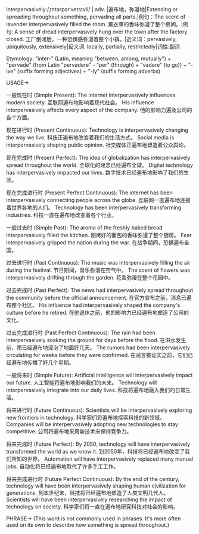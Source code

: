 interpervasively:/ˌɪntərpərˈveɪsɪvli/
| adv. |遍布地，弥漫地|Extending or spreading throughout something, pervading all parts.|例句：The scent of lavender interpervasively filled the room. 薰衣草的香味弥漫了整个房间。|例句:  A sense of dread interpervasively hung over the town after the factory closed. 工厂倒闭后，一种恐惧感弥漫着整个小镇。|近义词：pervasively, ubiquitously, extensively|反义词: locally, partially, restrictedly|词性:副词

Etymology:
"inter-" (Latin, meaning "between, among, mutually") + "pervade" (from Latin "pervadere" - "per" (through) + "vadere" (to go)) + "-ive" (suffix forming adjectives) + "-ly" (suffix forming adverbs)


USAGE->

一般现在时 (Simple Present):
The internet interpervasively influences modern society. 互联网遍布地影响着现代社会。
His influence interpervasively affects every aspect of the company. 他的影响力遍及公司的各个方面。

现在进行时 (Present Continuous):
Technology is interpervasively changing the way we live. 科技正遍布地改变着我们的生活方式。
Social media is interpervasively shaping public opinion. 社交媒体正遍布地塑造着公众舆论。

现在完成时 (Present Perfect):
The idea of globalization has interpervasively spread throughout the world. 全球化的理念已经遍布全球。
Digital technology has interpervasively impacted our lives. 数字技术已经遍布地影响了我们的生活。

现在完成进行时 (Present Perfect Continuous):
The internet has been interpervasively connecting people across the globe. 互联网一直遍布地连接着世界各地的人们。
Technology has been interpervasively transforming industries. 科技一直在遍布地改变着各个行业。

一般过去时 (Simple Past):
The aroma of the freshly baked bread interpervasively filled the kitchen.  刚烤好的面包的香味弥漫了整个厨房。
Fear interpervasively gripped the nation during the war. 在战争期间，恐惧遍布全国。

过去进行时 (Past Continuous):
The music was interpervasively filling the air during the festival.  节日期间，音乐弥漫在空气中。
The scent of flowers was interpervasively drifting through the garden. 花香弥漫在整个花园中。

过去完成时 (Past Perfect):
The news had interpervasively spread throughout the community before the official announcement. 在官方宣布之前，消息已遍布整个社区。
His influence had interpervasively shaped the company's culture before he retired. 在他退休之前，他的影响力已经遍布地塑造了公司的文化。

过去完成进行时 (Past Perfect Continuous):
The rain had been interpervasively soaking the ground for days before the flood. 在洪水发生前，雨已经遍布地浸泡了地面好几天。
The rumors had been interpervasively circulating for weeks before they were confirmed. 在谣言被证实之前，它们已经遍布地传播了好几个星期。

一般将来时 (Simple Future):
Artificial intelligence will interpervasively impact our future. 人工智能将遍布地影响我们的未来。
Technology will interpervasively integrate into our daily lives. 科技将遍布地融入我们的日常生活。

将来进行时 (Future Continuous):
Scientists will be interpervasively exploring new frontiers in technology. 科学家们将遍布地探索科技的新领域。
Companies will be interpervasively adopting new technologies to stay competitive.  公司将遍布地采用新技术来保持竞争力。

将来完成时 (Future Perfect):
By 2050, technology will have interpervasively transformed the world as we know it. 到2050年，科技将已经遍布地改变了我们所知的世界。
Automation will have interpervasively replaced many manual jobs. 自动化将已经遍布地取代了许多手工工作。

将来完成进行时 (Future Perfect Continuous):
By the end of the century, technology will have been interpervasively shaping human civilization for generations. 到本世纪末，科技将已经遍布地塑造了人类文明几代人。
Scientists will have been interpervasively researching the impact of technology on society. 科学家们将一直在遍布地研究科技对社会的影响。


PHRASE->
(This word is not commonly used in phrases.  It's more often used on its own to describe how something is spread throughout.)


